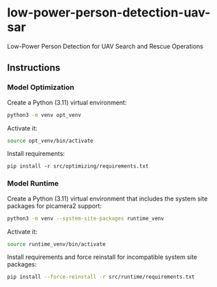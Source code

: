 # low-power-person-detection-uav-sar

Low-Power Person Detection for UAV Search and Rescue Operations

## Instructions


### Model Optimization

Create a Python (3.11) virtual environment:

```bash
python3 -m venv opt_venv
```

Activate it:

```bash
source opt_venv/bin/activate
```

Install requirements:
```
pip install -r src/optimizing/requirements.txt
```


### Model Runtime

Create a Python (3.11) virtual environment that includes the system site packages for picamera2 support:

```bash
python3 -m venv --system-site-packages runtime_venv
```

Activate it:

```bash
source runtime_venv/bin/activate
```

Install requirements and force reinstall for incompatible system site packages:

```bash
pip install --force-reinstall -r src/runtime/requirements.txt
```

